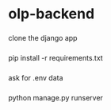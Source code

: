 # olp-backend
###
clone the django app
###
pip install -r requirements.txt
###
ask for .env data
###
python manage.py runserver
